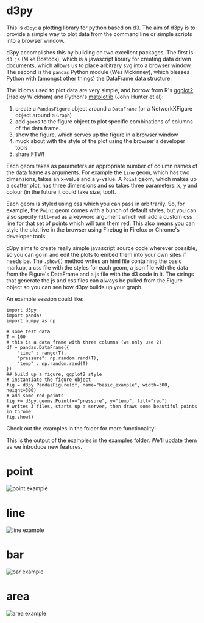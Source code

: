 d3py
====

This is `d3py`: a plotting library for python based on d3. The aim of d3py is to provide a simple way to plot data from the command line or simple scripts into a browser window.

d3py accomplishes this by building on two excellent packages. The first is `d3.js` (Mike Bostock), which is a javascript library for creating data driven documents, which allows us to place arbitrary svg into a browser window. The second is the `pandas` Python module (Wes Mckinney), which blesses Python with (amongst other things) the DataFrame data structure.

The idioms used to plot data are very simple, and borrow from R's [ggplot2](http://had.co.nz/ggplot2/) (Hadley Wickham) and Python's [matplotlib](http://matplotlib.sourceforge.net/) (John Hunter et al):

1. create a `PandasFigure` object around a `DataFrame` (or a NetworkXFigure object around a `Graph`)
2. add `geom`s to the figure object to plot specific combinations of columns of the data frame.
3. show the figure, which serves up the figure in a browser window
4. muck about with the style of the plot using the browser's developer tools
5. share FTW! 

Each geom takes as parameters an appropriate number of column names of the data frame as arguments. For example the `Line` geom, which has two dimensions, takes an x-value and a y-value. A `Point` geom, which makes up a scatter plot, has three dimensions and so takes three parameters: x, y and colour (in the future it could take size, too!).

Each geom is styled using css which you can pass in arbitrarily. So, for example, the `Point` geom comes with a bunch of default styles, but you can also specify `fill=red` as a keyword argument which will add a custom css line for that set of points which will turn them red. This also means you can style the plot live in the browser using Firebug in Firefox or Chrome's developer tools.

d3py aims to create really simple javascript source code wherever possible, so you can go in and edit the plots to embed them into your own sites if needs be. The `.show()` method writes an html file containing the basic markup, a css file with the styles for each geom, a json file with the data from the Figure's DataFrame and a js file with the d3 code in it. The strings that generate the js and css files can always be pulled from the Figure object so you can see how d3py builds up your graph.

An example session could like:

	import d3py
	import pandas
	import numpy as np
	
	# some test data
	T = 100
	# this is a data frame with three columns (we only use 2)
	df = pandas.DataFrame({
	    "time" : range(T),
	    "pressure": np.random.rand(T),
	    "temp" : np.random.rand(T)
	})
	## build up a figure, ggplot2 style
	# instantiate the figure object
	fig = d3py.PandasFigure(df, name="basic_example", width=300, height=300) 
	# add some red points
	fig += d3py.geoms.Point(x="pressure", y="temp", fill="red")
	# writes 3 files, starts up a server, then draws some beautiful points in Chrome
	fig.show() 

Check out the examples in the folder for more functionality! 

This is the output of the examples in the examples folder. We'll update them as we introduce new features.

# point

![point example](http://mikedewar.org/scatter.png)

# line

![line example](http://mikedewar.org/line.png)

# bar

![bar example](http://mikedewar.org/bar.png)

# area

![area example](http://mikedewar.org/area.png)
